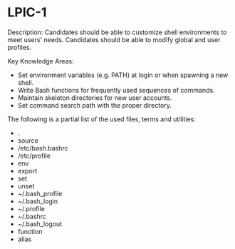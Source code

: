 # LPIC-1

Description: Candidates should be able to customize shell environments to meet users' needs. Candidates should be able to modify global and user profiles.

Key Knowledge Areas:
 * Set environment variables (e.g. PATH) at login or when spawning a new shell.
 * Write Bash functions for frequently used sequences of commands.
 * Maintain skeleton directories for new user accounts.
 * Set command search path with the proper directory.

The following is a partial list of the used files, terms and utilities:
 * .
 * source
 * /etc/bash.bashrc
 * /etc/profile
 * env
 * export
 * set
 * unset
 * ~/.bash_profile
 * ~/.bash_login
 * ~/.profile
 * ~/.bashrc
 * ~/.bash_logout
 * function
 * alias

